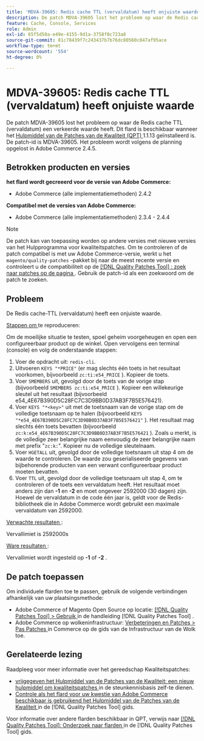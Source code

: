 ```yaml
---
title: 'MDVA-39605: Redis cache TTL (vervaldatum) heeft onjuiste waarde'
description: De patch MDVA-39605 lost het probleem op waar de Redis cache TTL (vervaldatum) een verkeerde waarde heeft. Deze patch is beschikbaar wanneer [Quality Patches Tool (QPT)] (https://experienceleague.adobe.com/en/docs/commerce-knowledge-base/kb/announcements/commerce-announcements/magento-quality-patches-released-new-tool-to-self-serve-quality-patches) 1.1.13 is geïnstalleerd. De patch-id is MDVA-39605. Het probleem wordt volgens de planning opgelost in Adobe Commerce 2.4.5.
feature: Cache, Console, Services
role: Admin
exl-id: 65f5d50a-e49e-4155-9d1a-3758f0c723a8
source-git-commit: 81c78439f7c243437b7b76dc80560c847af95ace
workflow-type: tm+mt
source-wordcount: '554'
ht-degree: 0%

---
```


# MDVA-39605: Redis cache TTL (vervaldatum) heeft onjuiste waarde

De patch MDVA-39605 lost het probleem op waar de Redis cache TTL (vervaldatum) een verkeerde waarde heeft. Dit flard is beschikbaar wanneer het [ Hulpmiddel van de Patches van de Kwaliteit (QPT) ](https://experienceleague.adobe.com/en/docs/commerce-knowledge-base/kb/announcements/commerce-announcements/magento-quality-patches-released-new-tool-to-self-serve-quality-patches) 1.1.13 geïnstalleerd is. De patch-id is MDVA-39605. Het probleem wordt volgens de planning opgelost in Adobe Commerce 2.4.5.

## Betrokken producten en versies

**het flard wordt gecreeerd voor de versie van Adobe Commerce:**

* Adobe Commerce (alle implementatiemethoden) 2.4.2

**Compatibel met de versies van Adobe Commerce:**

* Adobe Commerce (alle implementatiemethoden) 2.3.4 - 2.4.4

>[!NOTE]
>
>De patch kan van toepassing worden op andere versies met nieuwe versies van het Hulpprogramma voor kwaliteitspatches. Om te controleren of de patch compatibel is met uw Adobe Commerce-versie, werkt u het `magento/quality-patches` -pakket bij naar de meest recente versie en controleert u de compatibiliteit op de [[!DNL Quality Patches Tool] : zoek naar patches op de pagina ](https://experienceleague.adobe.com/en/docs/commerce-knowledge-base/kb/announcements/commerce-announcements/magento-quality-patches-released-new-tool-to-self-serve-quality-patches) . Gebruik de patch-id als een zoekwoord om de patch te zoeken.

## Probleem

De Redis cache-TTL (vervaldatum) heeft een onjuiste waarde.

<u> Stappen om </u> te reproduceren:

Om de moeilijke situatie te testen, spoel geheim voorgeheugen en open een configureerbaar product op de winkel. Open vervolgens een terminal (console) en volg de onderstaande stappen:

1. Voer de opdracht uit: `redis-cli`.
1. Uitvoeren `KEYS "*PRICE"` (er mag slechts één toets in het resultaat voorkomen, bijvoorbeeld `zc:ti:e54_PRICE` ). Kopieer de toets.
1. Voer `SMEMBERS` uit, gevolgd door de toets van de vorige stap (bijvoorbeeld `SMEMBERS zc:ti:e54_PRICE` ). Kopieer een willekeurige sleutel uit het resultaat (bijvoorbeeld e54_4E67B390D5C28FC7C3D9BB0D37AB3F7B5E576421).
1. Voer `KEYS "*<key>"` uit met de toetsnaam van de vorige stap om de volledige toetsnaam op te halen (bijvoorbeeld `KEYS "*e54_4E67B390D5C28FC7C3D9BB0D37AB3F7B5E576421"` ). Het resultaat mag slechts één toets bevatten (bijvoorbeeld `zc:k:e54_4E67B390D5C28FC7C3D9BB0D37AB3F7B5E576421` ). Zoals u merkt, is de volledige zeer belangrijke naam eenvoudig de zeer belangrijke naam met prefix &quot;`zc:k:`&quot;. Kopieer nu de volledige sleutelnaam.
1. Voer `HGETALL` uit, gevolgd door de volledige toetsnaam uit stap 4 om de waarde te controleren. De waarde zou geserialiseerde gegevens van bijbehorende producten van een verwant configureerbaar product moeten bevatten.
1. Voer `TTL` uit, gevolgd door de volledige toetsnaam uit stap 4, om te controleren of de toets een vervaldatum heeft. Het resultaat moet anders zijn dan **-1** en **-2** en moet ongeveer 2592000 (30 dagen) zijn. Hoewel de vervaldatum in de code één jaar is, geldt voor de Redis-bibliotheek die in Adobe Commerce wordt gebruikt een maximale vervaldatum van 2592000.

<u> Verwachte resultaten </u>:

Vervallimiet is 2592000s

<u> Ware resultaten </u>:

Vervallimiet wordt ingesteld op **-1** of **-2** .

## De patch toepassen

Om individuele flarden toe te passen, gebruik de volgende verbindingen afhankelijk van uw plaatsingsmethode:

* Adobe Commerce of Magento Open Source op locatie: [[!DNL Quality Patches Tool]  > Gebruik ](/help/tools/quality-patches-tool/usage.md) in de handleiding [!DNL Quality Patches Tool] .
* Adobe Commerce op wolkeninfrastructuur: [ Verbeteringen en Patches > Pas Patches ](https://experienceleague.adobe.com/docs/commerce-cloud-service/user-guide/develop/upgrade/apply-patches.html) in Commerce op de gids van de Infrastructuur van de Wolk toe.

## Gerelateerde lezing

Raadpleeg voor meer informatie over het gereedschap Kwaliteitspatches:

* [ vrijgegeven het Hulpmiddel van de Patches van de Kwaliteit: een nieuw hulpmiddel om kwaliteitspatches ](https://experienceleague.adobe.com/en/docs/commerce-knowledge-base/kb/announcements/commerce-announcements/magento-quality-patches-released-new-tool-to-self-serve-quality-patches) in de steunkennisbasis zelf-te dienen.
* [ Controle als het flard voor uw kwestie van Adobe Commerce beschikbaar is gebruikend het Hulpmiddel van de Patches van de Kwaliteit ](/help/tools/quality-patches-tool/patches-available-in-qpt/check-patch-for-magento-issue-with-magento-quality-patches.md) in de [!DNL Quality Patches Tool] gids.

Voor informatie over andere flarden beschikbaar in QPT, verwijs naar [[!DNL Quality Patches Tool]: Onderzoek naar flarden ](https://experienceleague.adobe.com/tools/commerce-quality-patches/index.html) in de [!DNL Quality Patches Tool] gids.
